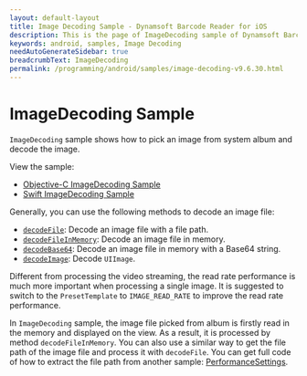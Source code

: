 ```yaml
---
layout: default-layout
title: Image Decoding Sample - Dynamsoft Barcode Reader for iOS
description: This is the page of ImageDecoding sample of Dynamsoft Barcode Reader for iOS SDK.
keywords: android, samples, Image Decoding
needAutoGenerateSidebar: true
breadcrumbText: ImageDecoding
permalink: /programming/android/samples/image-decoding-v9.6.30.html
---
```


# ImageDecoding Sample

`ImageDecoding` sample shows how to pick an image from system album and decode the image.

View the sample:

- <a href="https://github.com/Dynamsoft/barcode-reader-mobile-samples/tree/main/ios/Objective-C/ImageDecoding/" target="_blank">Objective-C ImageDecoding Sample</a>
- <a href="https://github.com/Dynamsoft/barcode-reader-mobile-samples/tree/main/ios/Swift/ImageDecoding/" target="_blank">Swift ImageDecoding Sample</a>

Generally, you can use the following methods to decode an image file:

- [`decodeFile`](../api-reference/primary-decode.md#decodefile): Decode an image file with a file path.
- [`decodeFileInMemory`](../api-reference/primary-decode.md#decodefileinmemory): Decode an image file in memory.
- [`decodeBase64`](../api-reference/primary-decode.md#decodebase64): Decode an image file in memory with a Base64 string.
- [`decodeImage`](../api-reference/primary-decode.md#decodeimage): Decode `UIImage`.

Different from processing the video streaming, the read rate performance is much more important when processing a single image. It is suggested to switch to the `PresetTemplate` to `IMAGE_READ_RATE` to improve the read rate performance.

In `ImageDecoding` sample, the image file picked from album is firstly read in the memory and displayed on the view. As a result, it is processed by method `decodeFileInMemory`. You can also use a similar way to get the file path of the image file and process it with `decodeFile`. You can get full code of how to extract the file path from another sample: <a href="https://github.com/Dynamsoft/barcode-reader-mobile-samples/tree/main/android/Java/PerformanceSettings" target="_blank">PerformanceSettings</a>.
